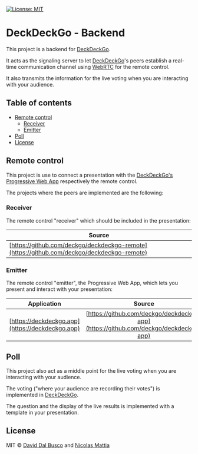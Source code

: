 [![License: MIT](https://img.shields.io/badge/License-MIT-blue.svg)](https://github.com/deckgo/deckdeckgo/blob/master/backend/LICENSE)

# DeckDeckGo - Backend

This project is a backend for [DeckDeckGo].

It acts as the signaling server to let [DeckDeckGo]'s peers establish a real-time communication channel using [WebRTC](https://webrtc.org) for the remote control.

It also transmits the information for the live voting when you are interacting with your audience.

## Table of contents

- [Remote control](#remote-control)
  - [Receiver](#receiver)
  - [Emitter](#emitter)
- [Poll](#poll)
- [License](#license)

## Remote control

This project is use to connect a presentation with the [DeckDeckGo's Progressive Web App](https://deckdeckgo.app) respectively the remote control.

The projects where the peers are implemented are the following:

### Receiver

The remote control "receiver" which should be included in the presentation:

| Source                                                                                     |
| ------------------------------------------------------------------------------------------ |
| [https://github.com/deckgo/deckdeckgo-remote](https://github.com/deckgo/deckdeckgo-remote) |

### Emitter

The remote control "emitter", the Progressive Web App, which lets you present and interact with your presentation:

| Application                                      |                                        Source                                        |
| ------------------------------------------------ | :----------------------------------------------------------------------------------: |
| [https://deckdeckgo.app](https://deckdeckgo.app) | [https://github.com/deckgo/deckdeckgo-app](https://github.com/deckgo/deckdeckgo-app) |

## Poll

This project also act as a middle point for the live voting when you are interacting with your audience.

The voting ("where your audience are recording their votes") is implemented in [DeckDeckGo].

The question and the display of the live results is implemented with a template in your presentation.

## License

MIT © [David Dal Busco](mailto:david.dalbusco@outlook.com) and [Nicolas Mattia](mailto:nicolas@nmattia.com)

[deckdeckgo]: https://deckdeckgo.com

